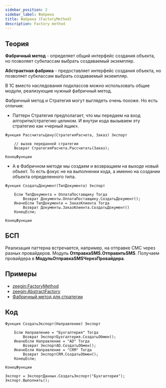 ```yaml
---
sidebar_position: 2
sidebar_label: Фабрика
title: Фабрика (FactoryMethod)
description: Factory method
---
```

## Теория
**Фабричный метод** - определяет общий интерфейс создания объекта, но позволяет субклассам выбрать создаваемый экземпляр.

**Абстрактная фабрика** - предоставляет интерфейс создания объекта, но позволяет субклассам выбрать создаваемый экземпляр.

В 1С вместо наследования подклассов можно использовать общие модули, реализующие нужный фабричный метод.

Фабричный метод и Стратегия могут выглядеть очень похоже. Но есть отличия:
 - Паттерн Стратегия предполагает, что мы передаем на вход алгоритм/стратегию целиком. И внутри кода вызываем эту стратегию как «черный ящик».
```  
Функция РассчитатьЦену(СтратегияРасчета, Заказ) Экспорт

    // вызов переданной стратегии 
    Возврат СтратегияРасчета.Рассчитать(Заказ);

КонецФункции
``` 
 - А в Фабричном методе мы создаем и возвращаем на выходе новый объект. То есть фокус не на выполнении кода, а именно на создании объекта определенного типа.
``` 
Функция СоздатьДокумент(ТипДокумента) Экспорт

    Если ТипДокумента = ОплатаПоставщику Тогда
        Возврат Документы.ОплатаПоставщику.СоздатьДокумент();
    ИначеЕсли ТипДокумента = ЗаказКлиента Тогда
        Возврат Документы.ЗаказКлиента.СоздатьДокумент() 
    КонецЕсли;

КонецФункции
```
## БСП
Реализация паттерна встречается, например, на отправке СМС через разных провайдеров. Модуль **ОтправкаSMS.ОтправитьSMS**.
Получаем провайдера в **МодульОтправкаSMSЧерезПровайдера**.

## Примеры
- [zeegin:FactoryMethod](https://github.com/zeegin/DesignPatterns/tree/master/FactoryMethod)
- [zeegin:AbstractFactory](https://github.com/zeegin/DesignPatterns/tree/master/AbstractFactory)
- [Фабричный метод для стратегии](https://cs14.pikabu.ru/post_img/big/2023/10/07/4/1696656109156215818.png)

## Код
```
Функция СоздатьЭкспорт(Направление) Экспорт

    Если Направление = "Бухгалтерия" Тогда
        Возврат ЭкспортБухгалтерия.СоздатьОбмен();
    ИначеЕсли Направление = "AD" Тогда
        Возврат ЭкспортAD.СоздатьОбмен();
    ИначеЕсли Направление = "CRM" Тогда
        Возврат ЭкспортCRM.СоздатьОбмен();
    КонецЕсли;

КонецФункции

Экспорт = ЭкспортДанных.СоздатьЭкспорт("Бухгалтерия");
Экспорт.Выполнить();
```
